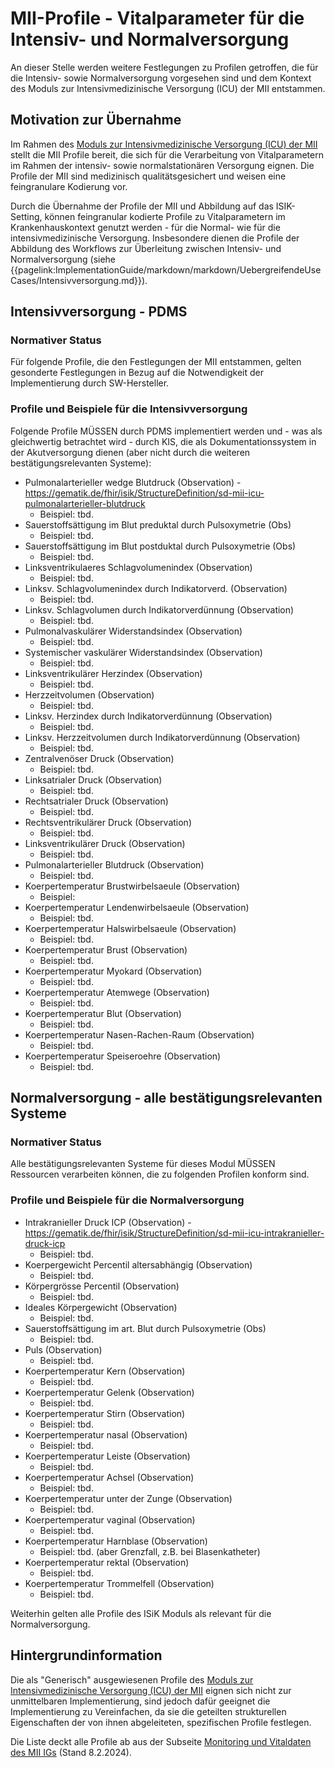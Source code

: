 # MII-Profile - Vitalparameter für die Intensiv- und Normalversorgung

An dieser Stelle werden weitere Festlegungen zu Profilen getroffen, die für die Intensiv- sowie Normalversorgung vorgesehen sind und dem Kontext des Moduls zur Intensivmedizinische Versorgung (ICU) der MII entstammen.

## Motivation zur Übernahme
Im Rahmen des [Moduls zur Intensivmedizinische Versorgung (ICU) der MII](https://www.medizininformatik-initiative.de/Kerndatensatz/Modul_Intensivmedizin/MonitoringundVitaldaten.html) stellt die MII Profile bereit, die sich für die Verarbeitung von Vitalparametern im Rahmen der intensiv- sowie normalstationären Versorgung eignen.
Die Profile der MII sind medizinisch qualitätsgesichert und weisen eine feingranulare Kodierung vor.

Durch die Übernahme der Profile der MII und Abbildung auf das ISIK-Setting, können feingranular kodierte Profile zu Vitalparametern im Krankenhauskontext genutzt werden - für die Normal- wie für die intensivmedizinische Versorgung.
Insbesondere dienen die Profile der Abbildung des Workflows zur Überleitung zwischen Intensiv- und Normalversorgung (siehe {{pagelink:ImplementationGuide/markdown/markdown/UebergreifendeUseCases/Intensivversorgung.md}}).

## Intensivversorgung - PDMS 

### Normativer Status
Für folgende Profile, die den Festlegungen der MII entstammen, gelten gesonderte Festlegungen in Bezug auf die Notwendigkeit der Implementierung durch SW-Hersteller.

### Profile und Beispiele für die Intensivversorgung
Folgende Profile MÜSSEN durch PDMS implementiert werden und - was als gleichwertig betrachtet wird - durch KIS, die als Dokumentationssystem in der Akutversorgung dienen (aber nicht durch die weiteren bestätigungsrelevanten Systeme):

- Pulmonalarterieller wedge Blutdruck (Observation) - https://gematik.de/fhir/isik/StructureDefinition/sd-mii-icu-pulmonalarterieller-blutdruck
    - Beispiel: tbd.
- Sauerstoffsättigung im Blut preduktal durch Pulsoxymetrie (Obs)
    - Beispiel: tbd. 
- Sauerstoffsättigung im Blut postduktal durch Pulsoxymetrie (Obs)
    - Beispiel: tbd. 
- Linksventrikulaeres Schlagvolumenindex (Observation)
    - Beispiel: tbd.
- Linksv. Schlagvolumenindex durch Indikatorverd. (Observation)
    - Beispiel: tbd.
- Linksv. Schlagvolumen durch Indikatorverdünnung (Observation)
    - Beispiel: tbd.
- Pulmonalvaskulärer Widerstandsindex (Observation)
    - Beispiel: tbd.
- Systemischer vaskulärer Widerstandsindex (Observation)
    - Beispiel: tbd.
- Linksventrikulärer Herzindex (Observation)
    - Beispiel: tbd.
- Herzzeitvolumen (Observation)
    - Beispiel: tbd.
- Linksv. Herzindex durch Indikatorverdünnung (Observation)
    - Beispiel: tbd.
- Linksv. Herzzeitvolumen durch Indikatorverdünnung (Observation)
    - Beispiel: tbd.
- Zentralvenöser Druck (Observation)
    - Beispiel: tbd.
- Linksatrialer Druck (Observation)
    - Beispiel: tbd.
- Rechtsatrialer Druck (Observation)
    - Beispiel: tbd.
- Rechtsventrikulärer Druck (Observation)
    - Beispiel: tbd.
- Linksventrikulärer Druck (Observation)
    - Beispiel: tbd.
- Pulmonalarterieller Blutdruck (Observation)
    - Beispiel: tbd.
- Koerpertemperatur Brustwirbelsaeule (Observation)
    - Beispiel:
- Koerpertemperatur Lendenwirbelsaeule (Observation)
    - Beispiel: tbd.
- Koerpertemperatur Halswirbelsaeule (Observation)
    - Beispiel: tbd.
- Koerpertemperatur Brust (Observation)
    - Beispiel: tbd.
- Koerpertemperatur Myokard (Observation)
    - Beispiel: tbd.
- Koerpertemperatur Atemwege (Observation)
    - Beispiel: tbd.
- Koerpertemperatur Blut (Observation)
    - Beispiel: tbd.
- Koerpertemperatur Nasen-Rachen-Raum (Observation)
    - Beispiel: tbd.
- Koerpertemperatur Speiseroehre (Observation)
    - Beispiel: tbd.

## Normalversorgung - alle bestätigungsrelevanten Systeme 

### Normativer Status
Alle bestätigungsrelevanten Systeme für dieses Modul MÜSSEN Ressourcen verarbeiten können, die zu folgenden Profilen konform sind.


### Profile und Beispiele für die Normalversorgung

- Intrakranieller Druck ICP (Observation) - https://gematik.de/fhir/isik/StructureDefinition/sd-mii-icu-intrakranieller-druck-icp
    - Beispiel: tbd.
- Koerpergewicht Percentil altersabhängig (Observation)
    - Beispiel: tbd. 
- Körpergrösse Percentil (Observation)
    - Beispiel: tbd.
- Ideales Körpergewicht (Observation)
    - Beispiel: tbd.
- Sauerstoffsättigung im art. Blut durch Pulsoxymetrie (Obs)
    - Beispiel: tbd.
- Puls (Observation)
    - Beispiel: tbd.
- Koerpertemperatur Kern (Observation)
    - Beispiel: tbd.
- Koerpertemperatur Gelenk (Observation)
    - Beispiel: tbd.
- Koerpertemperatur Stirn (Observation)
    - Beispiel: tbd.
- Koerpertemperatur nasal (Observation)
    - Beispiel: tbd.
- Koerpertemperatur Leiste (Observation)
    - Beispiel: tbd.
- Koerpertemperatur Achsel (Observation)
    - Beispiel: tbd.
- Koerpertemperatur unter der Zunge (Observation)
    - Beispiel: tbd.
- Koerpertemperatur vaginal (Observation)
    - Beispiel: tbd.
- Koerpertemperatur Harnblase (Observation)
    - Beispiel: tbd. (aber Grenzfall, z.B. bei Blasenkatheter)
- Koerpertemperatur rektal (Observation)
    - Beispiel: tbd.
- Koerpertemperatur Trommelfell (Observation)
    - Beispiel: tbd.

Weiterhin gelten alle Profile des ISiK Moduls als relevant für die Normalversorgung.

## Hintergrundinformation
Die als "Generisch" ausgewiesenen Profile des [Moduls zur Intensivmedizinische Versorgung (ICU) der MII](https://www.medizininformatik-initiative.de/Kerndatensatz/Modul_Intensivmedizin/MonitoringundVitaldaten.html) eignen sich nicht zur unmittelbaren Implementierung, sind jedoch dafür geeignet die Implementierung zu Vereinfachen, da sie die geteilten strukturellen Eigenschaften der von ihnen abgeleiteten, spezifischen Profile festlegen.

Die Liste deckt alle Profile ab aus der Subseite [Monitoring und Vitaldaten des MII IGs](https://www.medizininformatik-initiative.de/Kerndatensatz/Modul_Intensivmedizin/MonitoringundVitaldaten.html) (Stand 8.2.2024).